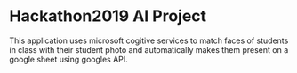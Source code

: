 # Hackathon2019 AI Project

This application uses microsoft cogitive services to match faces of students in class with their student photo and automatically makes them present on a google sheet using googles API.

